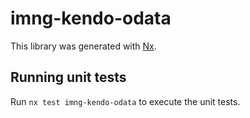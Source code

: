 # imng-kendo-odata

This library was generated with [Nx](https://nx.dev).

## Running unit tests

Run `nx test imng-kendo-odata` to execute the unit tests.
